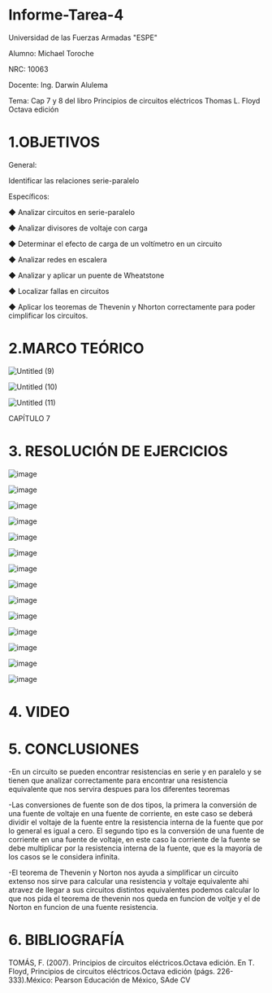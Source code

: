 # Informe-Tarea-4

Universidad de las Fuerzas Armadas "ESPE"

Alumno: Michael Toroche

NRC: 10063

Docente: Ing. Darwin Alulema

Tema: Cap 7 y 8 del libro Principios de circuitos eléctricos Thomas L. Floyd Octava edición

# 1.OBJETIVOS

General:

Identificar las relaciones serie-paralelo

Específicos:

◆ Analizar circuitos en serie-paralelo

◆ Analizar divisores de voltaje con carga

◆ Determinar el efecto de carga de un voltímetro en un circuito

◆ Analizar redes en escalera

◆ Analizar y aplicar un puente de Wheatstone

◆ Localizar fallas en circuitos

◆ Aplicar los teoremas de Thevenin y Nhorton correctamente para poder cimplificar los circuitos.

# 2.MARCO TEÓRICO

![Untitled (9)](https://user-images.githubusercontent.com/116761073/207740415-4364ec82-1853-4a67-bd15-12114940a281.jpg)

![Untitled (10)](https://user-images.githubusercontent.com/116761073/207740520-c0469407-c2c2-40bf-b1ae-e54ffb0e7e7d.jpg)

![Untitled (11)](https://user-images.githubusercontent.com/116761073/207740588-1d6a736b-3b16-47c4-b795-4ae126220c8f.jpg)



CAPÍTULO 7
# 3. RESOLUCIÓN DE EJERCICIOS

![image](https://user-images.githubusercontent.com/116761073/207762566-0e525a23-f712-492a-b9c6-9981849a0690.png)

![image](https://user-images.githubusercontent.com/116761073/207762599-6aae501d-d248-410a-a7ec-d9c0bcd280df.png)

![image](https://user-images.githubusercontent.com/116761073/207762636-789fe995-fa98-493c-abde-3c52244a1207.png)

![image](https://user-images.githubusercontent.com/116761073/207762660-f049796a-8e60-46af-a8fe-7d44af5fdfdc.png)

![image](https://user-images.githubusercontent.com/116761073/207762705-9120bd28-9174-4b8a-8ab8-b17ad818e03b.png)

![image](https://user-images.githubusercontent.com/116761073/207762751-1bb9714f-bf78-4935-8588-e1352cc8c086.png)

![image](https://user-images.githubusercontent.com/116761073/207762792-88b60e8a-c26f-467e-83ef-d3bf7ba8d35d.png)

![image](https://user-images.githubusercontent.com/116761073/207762821-cbd8855b-13f9-43ff-acdd-1b4d66fc422d.png)

![image](https://user-images.githubusercontent.com/116761073/207762859-fc44f661-5319-4bca-b210-a05c877a64ec.png)

![image](https://user-images.githubusercontent.com/116761073/207762904-078c3761-170f-42a3-8bca-fccc15ee1344.png)

![image](https://user-images.githubusercontent.com/116761073/207763133-0a17094f-038c-4351-8104-0a19863be8aa.png)

![image](https://user-images.githubusercontent.com/116761073/207763175-cf458e31-9ecb-4d39-88a7-5f50f66735f4.png)

![image](https://user-images.githubusercontent.com/116761073/207763223-0b5eae09-c743-48b8-b19f-1addb2287aad.png)

![image](https://user-images.githubusercontent.com/116761073/207763257-8cb7faca-e430-4343-973d-0e5d2c477d24.png)




# 4. VIDEO

# 5. CONCLUSIONES
-En un circuito se pueden encontrar resistencias en serie y en paralelo y se tienen que analizar correctamente para encontrar una resistencia equivalente que nos servira despues para los diferentes teoremas

-Las conversiones de fuente son de dos tipos, la primera la conversión de una fuente de voltaje en una fuente de corriente, en este caso se deberá dividir el voltaje de la fuente entre la resistencia interna de la fuente que por lo general es igual a cero. El segundo tipo es la conversión de una fuente de corriente en una fuente de voltaje, en este caso la corriente de la fuente se debe multiplicar por la resistencia interna de la fuente, que es la mayoría de los casos se le considera infinita.

-El teorema de Thevenin y Norton nos ayuda a simplificar un circuito extenso nos sirve para calcular una resistencia y voltaje equivalente ahi atravez de llegar a sus circuitos distintos equivalentes podemos calcular lo que nos pida el teorema de thevenin nos queda en funcion de voltje y el de Norton en funcion de una fuente resistencia.

# 6. BIBLIOGRAFÍA
TOMÁS, F. (2007). Principios de circuitos eléctricos.Octava edición. En T. Floyd, Principios de circuitos eléctricos.Octava edición (págs. 226-333).México: Pearson Educación de México, SAde CV
